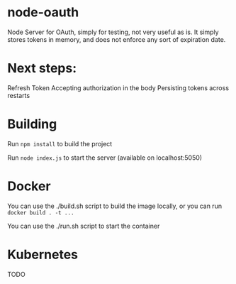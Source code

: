# node-oauth
Node Server for OAuth, simply for testing, not very useful as is. It simply stores tokens in memory, and does not enforce any sort of expiration date.

# Next steps:
Refresh Token
Accepting authorization in the body
Persisting tokens across restarts

# Building

Run `npm install` to build the project

Run `node index.js` to start the server (available on localhost:5050)

# Docker

You can use the ./build.sh script to build the image locally, or you can run `docker build . -t ...`

You can use the ./run.sh script to start the container

# Kubernetes

TODO
